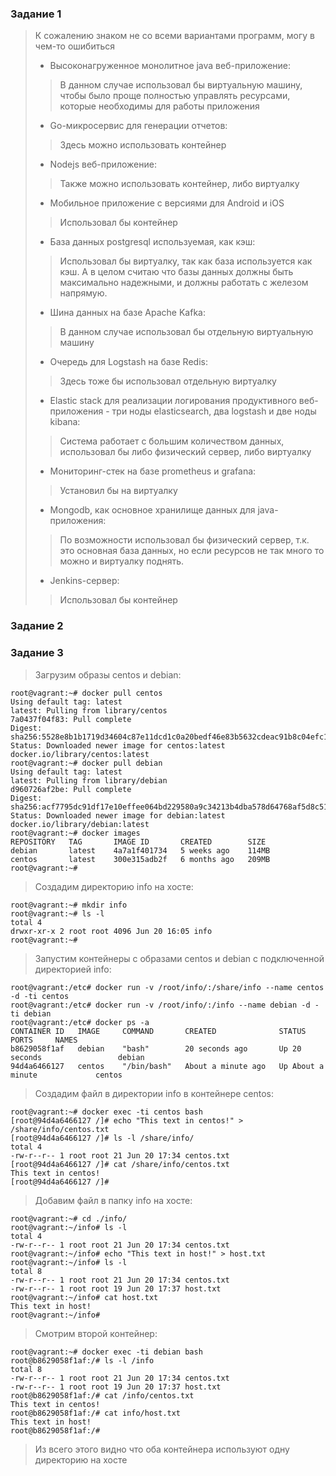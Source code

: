 ### Задание 1
> К сожалению знаком не со всеми вариантами программ, могу в чем-то ошибиться
>- Высоконагруженное монолитное java веб-приложение:
>>В данном случае использовал бы виртуальную машину, чтобы было проще полностью управлять ресурсами, 
>>которые
>> необходимы для работы приложения
>- Go-микросервис для генерации отчетов:
>> Здесь можно использовать контейнер
>- Nodejs веб-приложение:
> >Также можно использовать контейнер, либо виртуалку
> - Мобильное приложение c версиями для Android и iOS
> > Использовал бы контейнер
> - База данных postgresql используемая, как кэш:
> > Использовал бы виртуалку, так как база используется как кэш. 
> > А в целом считаю что базы данных должны быть максимально надежными,
> > и должны работать с железом напрямую.
> - Шина данных на базе Apache Kafka:
> > В данном случае использовал бы отдельную виртуальную машину
> - Очередь для Logstash на базе Redis:
> > Здесь тоже бы использовал отдельную виртуалку 
> - Elastic stack для реализации логирования продуктивного веб-приложения - три ноды elasticsearch, два logstash и две ноды kibana:
> > Система работает с большим количеством данных, использовал бы либо физический сервер, либо виртуалку
> - Мониторинг-стек на базе prometheus и grafana:
> > Установил бы на виртуалку
> - Mongodb, как основное хранилище данных для java-приложения:
> > По возможности использовал бы физический сервер, т.к. это основная база данных, 
> > но если ресурсов не так много то можно и виртуалку поднять.
> - Jenkins-сервер:
> > Использовал бы контейнер


### Задание 2



### Задание 3

> Загрузим образы centos и debian:
 ```buildoutcfg
root@vagrant:~# docker pull centos
Using default tag: latest
latest: Pulling from library/centos
7a0437f04f83: Pull complete 
Digest: sha256:5528e8b1b1719d34604c87e11dcd1c0a20bedf46e83b5632cdeac91b8c04efc1
Status: Downloaded newer image for centos:latest
docker.io/library/centos:latest
root@vagrant:~# docker pull debian
Using default tag: latest
latest: Pulling from library/debian
d960726af2be: Pull complete 
Digest: sha256:acf7795dc91df17e10effee064bd229580a9c34213b4dba578d64768af5d8c51
Status: Downloaded newer image for debian:latest
docker.io/library/debian:latest
root@vagrant:~# docker images
REPOSITORY   TAG       IMAGE ID       CREATED        SIZE
debian       latest    4a7a1f401734   5 weeks ago    114MB
centos       latest    300e315adb2f   6 months ago   209MB
root@vagrant:~# 
```
> Создадим директорию info на хосте:
 ```buildoutcfg
root@vagrant:~# mkdir info
root@vagrant:~# ls -l
total 4
drwxr-xr-x 2 root root 4096 Jun 20 16:05 info
root@vagrant:~# 
```

> Запустим контейнеры с образами centos и debian c подключенной директорией info:
```buildoutcfg
root@vagrant:/etc# docker run -v /root/info/:/share/info --name centos -d -ti centos
root@vagrant:/etc# docker run -v /root/info/:/info --name debian -d -ti debian
root@vagrant:/etc# docker ps -a
CONTAINER ID   IMAGE     COMMAND       CREATED              STATUS              PORTS     NAMES
b8629058f1af   debian    "bash"        20 seconds ago       Up 20 seconds                 debian
94d4a6466127   centos    "/bin/bash"   About a minute ago   Up About a minute             centos
```
> Создадим файл в директории info в контейнере centos:
```buildoutcfg
root@vagrant:~# docker exec -ti centos bash
[root@94d4a6466127 /]# echo "This text in centos!" > /share/info/centos.txt
[root@94d4a6466127 /]# ls -l /share/info/
total 4
-rw-r--r-- 1 root root 21 Jun 20 17:34 centos.txt
[root@94d4a6466127 /]# cat /share/info/centos.txt 
This text in centos!
[root@94d4a6466127 /]# 
```
> Добавим файл в папку info на хосте:
```buildoutcfg
root@vagrant:~# cd ./info/
root@vagrant:~/info# ls -l
total 4
-rw-r--r-- 1 root root 21 Jun 20 17:34 centos.txt
root@vagrant:~/info# echo "This text in host!" > host.txt
root@vagrant:~/info# ls -l
total 8
-rw-r--r-- 1 root root 21 Jun 20 17:34 centos.txt
-rw-r--r-- 1 root root 19 Jun 20 17:37 host.txt
root@vagrant:~/info# cat host.txt 
This text in host!
root@vagrant:~/info# 
```

> Смотрим второй контейнер:
```buildoutcfg
root@vagrant:~# docker exec -ti debian bash
root@b8629058f1af:/# ls -l /info
total 8
-rw-r--r-- 1 root root 21 Jun 20 17:34 centos.txt
-rw-r--r-- 1 root root 19 Jun 20 17:37 host.txt
root@b8629058f1af:/# cat /info/centos.txt 
This text in centos!
root@b8629058f1af:/# cat info/host.txt 
This text in host!
root@b8629058f1af:/# 
```
> Из всего этого видно что оба контейнера используют одну директорию на хосте


